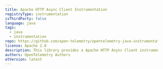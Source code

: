 ```yaml
---
title: Apache HTTP Async Client Instrumentation
registryType: instrumentation
isThirdParty: false
language: java
tags:
  - java
  - instrumentation
repo: https://github.com/open-telemetry/opentelemetry-java-instrumentation/tree/main/instrumentation/apache-httpasyncclient-4.1
license: Apache 2.0
description: This library provides a Apache HTTP Async Client instrumentation to track requests through OpenTelemetry.
authors: OpenTelemetry Authors
otVersion: latest
---
```

